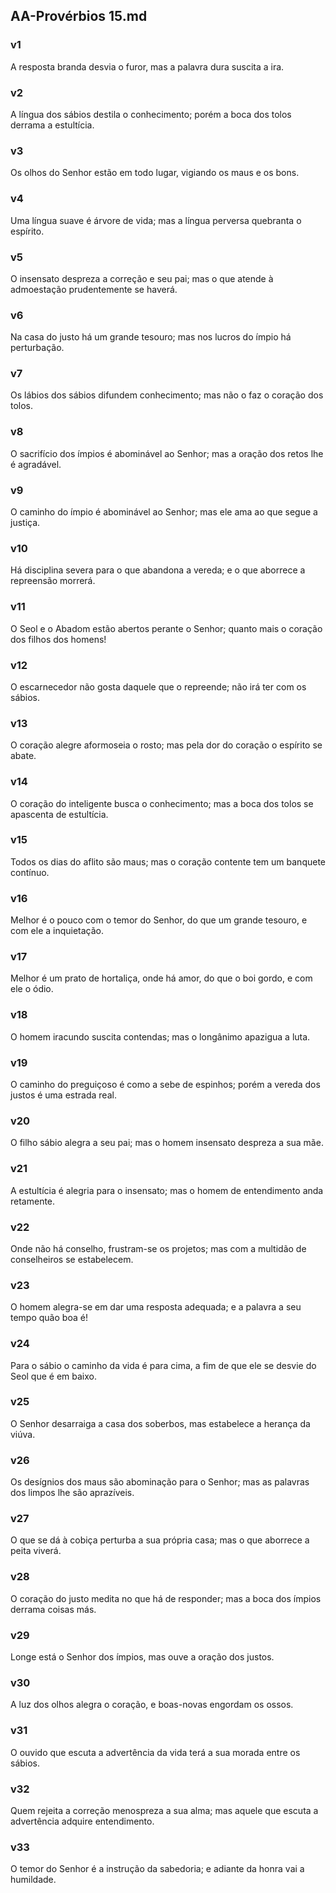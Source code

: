 ## AA-Provérbios 15.md
### v1
 A resposta branda desvia o furor, mas a palavra dura suscita a ira.
### v2
 A língua dos sábios destila o conhecimento; porém a boca dos tolos derrama a estultícia.
### v3
 Os olhos do Senhor estão em todo lugar, vigiando os maus e os bons.
### v4
 Uma língua suave é árvore de vida; mas a língua perversa quebranta o espírito.
### v5
 O insensato despreza a correção e seu pai; mas o que atende à admoestação prudentemente se haverá.
### v6
 Na casa do justo há um grande tesouro; mas nos lucros do ímpio há perturbação.
### v7
 Os lábios dos sábios difundem conhecimento; mas não o faz o coração dos tolos.
### v8
 O sacrifício dos ímpios é abominável ao Senhor; mas a oração dos retos lhe é agradável.
### v9
 O caminho do ímpio é abominável ao Senhor; mas ele ama ao que segue a justiça.
### v10
 Há disciplina severa para o que abandona a vereda; e o que aborrece a repreensão morrerá.
### v11
 O Seol e o Abadom estão abertos perante o Senhor; quanto mais o coração dos filhos dos homens!
### v12
 O escarnecedor não gosta daquele que o repreende; não irá ter com os sábios.
### v13
 O coração alegre aformoseia o rosto; mas pela dor do coração o espírito se abate.
### v14
 O coração do inteligente busca o conhecimento; mas a boca dos tolos se apascenta de estultícia.
### v15
 Todos os dias do aflito são maus; mas o coração contente tem um banquete contínuo.
### v16
 Melhor é o pouco com o temor do Senhor, do que um grande tesouro, e com ele a inquietação.
### v17
 Melhor é um prato de hortaliça, onde há amor, do que o boi gordo, e com ele o ódio.
### v18
 O homem iracundo suscita contendas; mas o longânimo apazigua a luta.
### v19
 O caminho do preguiçoso é como a sebe de espinhos; porém a vereda dos justos é uma estrada real.
### v20
 O filho sábio alegra a seu pai; mas o homem insensato despreza a sua mãe.
### v21
 A estultícia é alegria para o insensato; mas o homem de entendimento anda retamente.
### v22
 Onde não há conselho, frustram-se os projetos; mas com a multidão de conselheiros se estabelecem.
### v23
 O homem alegra-se em dar uma resposta adequada; e a palavra a seu tempo quão boa é!
### v24
 Para o sábio o caminho da vida é para cima, a fim de que ele se desvie do Seol que é em baixo.
### v25
 O Senhor desarraiga a casa dos soberbos, mas estabelece a herança da viúva.
### v26
 Os desígnios dos maus são abominação para o Senhor; mas as palavras dos limpos lhe são aprazíveis.
### v27
 O que se dá à cobiça perturba a sua própria casa; mas o que aborrece a peita viverá.
### v28
 O coração do justo medita no que há de responder; mas a boca dos ímpios derrama coisas más.
### v29
 Longe está o Senhor dos ímpios, mas ouve a oração dos justos.
### v30
 A luz dos olhos alegra o coração, e boas-novas engordam os ossos.
### v31
 O ouvido que escuta a advertência da vida terá a sua morada entre os sábios.
### v32
 Quem rejeita a correção menospreza a sua alma; mas aquele que escuta a advertência adquire entendimento.
### v33
 O temor do Senhor é a instrução da sabedoria; e adiante da honra vai a humildade.
